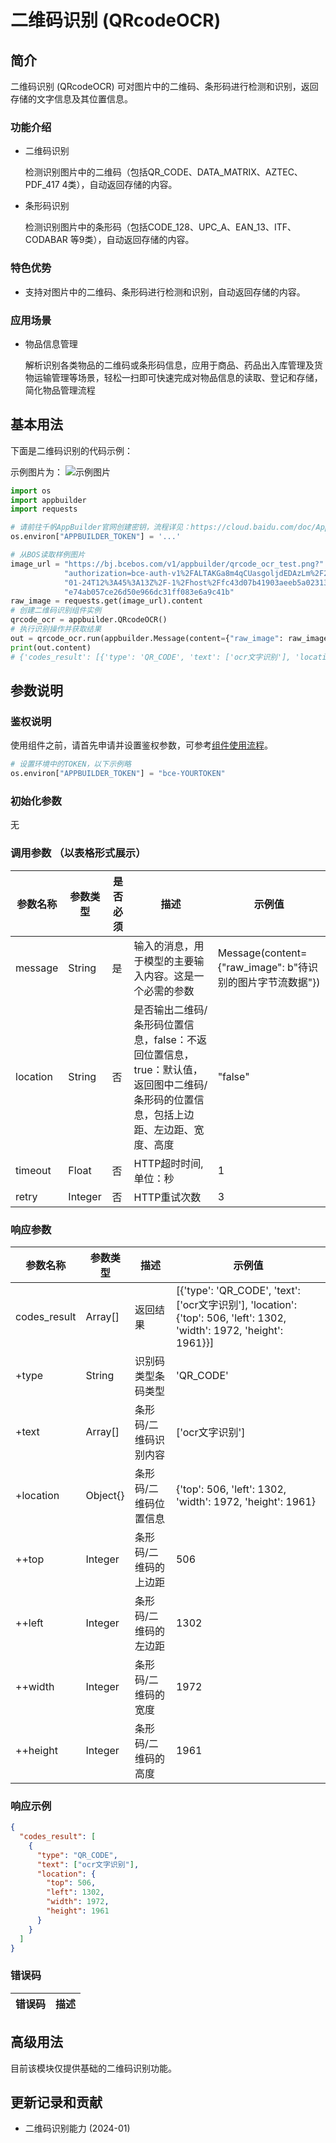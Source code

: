 # 二维码识别 (QRcodeOCR) 

## 简介
二维码识别 (QRcodeOCR) 可对图片中的二维码、条形码进行检测和识别，返回存储的文字信息及其位置信息。


### 功能介绍
* 二维码识别

    检测识别图片中的二维码（包括QR_CODE、DATA_MATRIX、AZTEC、PDF_417 4类），自动返回存储的内容。
* 条形码识别

    检测识别图片中的条形码（包括CODE_128、UPC_A、EAN_13、ITF、CODABAR 等9类），自动返回存储的内容。
### 特色优势
* 支持对图片中的二维码、条形码进行检测和识别，自动返回存储的内容。

### 应用场景
* 物品信息管理

    解析识别各类物品的二维码或条形码信息，应用于商品、药品出入库管理及货物运输管理等场景，轻松一扫即可快速完成对物品信息的读取、登记和存储，简化物品管理流程
## 基本用法

下面是二维码识别的代码示例：

示例图片为：
![示例图片](https://bj.bcebos.com/v1/appbuilder/qrcode_ocr_test.png?authorization=bce-auth-v1%2FALTAKGa8m4qCUasgoljdEDAzLm%2F2024-01-24T12%3A45%3A13Z%2F-1%2Fhost%2Ffc43d07b41903aeeb5a023131ba6e74ab057ce26d50e966dc31ff083e6a9c41b)

```python
import os
import appbuilder
import requests

# 请前往千帆AppBuilder官网创建密钥，流程详见：https://cloud.baidu.com/doc/AppBuilder/s/Olq6grrt6#1%E3%80%81%E5%88%9B%E5%BB%BA%E5%AF%86%E9%92%A5
os.environ["APPBUILDER_TOKEN"] = '...'

# 从BOS读取样例图片
image_url = "https://bj.bcebos.com/v1/appbuilder/qrcode_ocr_test.png?" \
            "authorization=bce-auth-v1%2FALTAKGa8m4qCUasgoljdEDAzLm%2F2024-" \
            "01-24T12%3A45%3A13Z%2F-1%2Fhost%2Ffc43d07b41903aeeb5a023131ba6" \
            "e74ab057ce26d50e966dc31ff083e6a9c41b"
raw_image = requests.get(image_url).content
# 创建二维码识别组件实例
qrcode_ocr = appbuilder.QRcodeOCR()
# 执行识别操作并获取结果
out = qrcode_ocr.run(appbuilder.Message(content={"raw_image": raw_image}), location="true")
print(out.content)
# {'codes_result': [{'type': 'QR_CODE', 'text': ['ocr文字识别'], 'location': {'top': 506, 'left': 1302, 'width': 1972, 'height': 1961}}]}
```


## 参数说明

### 鉴权说明
使用组件之前，请首先申请并设置鉴权参数，可参考[组件使用流程](https://cloud.baidu.com/doc/AppBuilder/s/Olq6grrt6#1%E3%80%81%E5%88%9B%E5%BB%BA%E5%AF%86%E9%92%A5)。
```python
# 设置环境中的TOKEN，以下示例略
os.environ["APPBUILDER_TOKEN"] = "bce-YOURTOKEN"
```

### 初始化参数
无

### 调用参数 （以表格形式展示）
| 参数名称     | 参数类型    | 是否必须 | 描述                                                                      | 示例值                                            |
|----------|---------|------|-------------------------------------------------------------------------|------------------------------------------------|
| message  | String  | 是    | 输入的消息，用于模型的主要输入内容。这是一个必需的参数                                             | Message(content={"raw_image": b"待识别的图片字节流数据"}) |
| location | String  | 否    | 是否输出二维码/条形码位置信息，false：不返回位置信息，true：默认值，返回图中二维码/条形码的位置信息，包括上边距、左边距、宽度、高度 | "false"                                        |
|timeout| Float   | 否    | HTTP超时时间,单位：秒               |1||
| retry    | Integer | 否    | HTTP重试次数                                                                | 3                                              |

### 响应参数
| 参数名称         | 参数类型     | 描述          | 示例值                                                                                                               |
|--------------|----------|-------------|-------------------------------------------------------------------------------------------------------------------|
| codes_result | Array[]  | 返回结果        | [{'type': 'QR_CODE', 'text': ['ocr文字识别'], 'location': {'top': 506, 'left': 1302, 'width': 1972, 'height': 1961}}] |
| +type        | String   | 识别码类型条码类型   | 'QR_CODE'                                                                                                         |
| +text        | Array[]  | 条形码/二维码识别内容 | ['ocr文字识别']                                                                                                       |
| +location    | Object{} | 条形码/二维码位置信息 | {'top': 506, 'left': 1302, 'width': 1972, 'height': 1961}                                                         |
| ++top	       | Integer  | 条形码/二维码的上边距 | 506                                                                                                               |
| ++left       | Integer  | 条形码/二维码的左边距 | 1302                                                                                                              |
| ++width	     | Integer  | 条形码/二维码的宽度  | 1972                                                                                                              |
| ++height     | Integer  | 条形码/二维码的高度  | 1961                                                                                                              |


### 响应示例
```json
{
  "codes_result": [
    {
      "type": "QR_CODE",
      "text": ["ocr文字识别"],
      "location": {
        "top": 506,
        "left": 1302,
        "width": 1972,
        "height": 1961
      }
    }
  ]
}
```
### 错误码
| 错误码 | 描述 |
|-----|----|

## 高级用法

目前该模块仅提供基础的二维码识别功能。


## 更新记录和贡献
* 二维码识别能力 (2024-01)